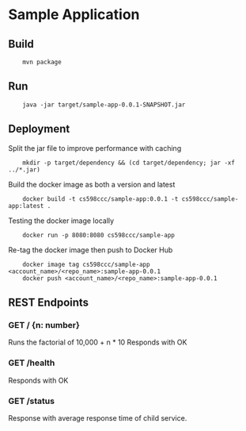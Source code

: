 # Sample Application

## Build

```
    mvn package
```

## Run

```
    java -jar target/sample-app-0.0.1-SNAPSHOT.jar
```

## Deployment

Split the jar file to improve performance with caching
```
    mkdir -p target/dependency && (cd target/dependency; jar -xf ../*.jar)
```

Build the docker image as both a version and latest
```
    docker build -t cs598ccc/sample-app:0.0.1 -t cs598ccc/sample-app:latest .
```

Testing the docker image locally
```
    docker run -p 8080:8080 cs598ccc/sample-app
```

Re-tag the docker image then push to Docker Hub
```
    docker image tag cs598ccc/sample-app <account_name>/<repo_name>:sample-app-0.0.1
    docker push <account_name>/<repo_name>:sample-app-0.0.1
```

## REST Endpoints

### GET / {n: number}
Runs the factorial of 10,000 + n * 10
Responds with OK

### GET /health
Responds with OK

### GET /status
Response with average response time of child service.
